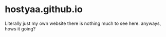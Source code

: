 # hostyaa.github.io

Literally just my own website
there is nothing much to see here.
anyways, hows it going?
